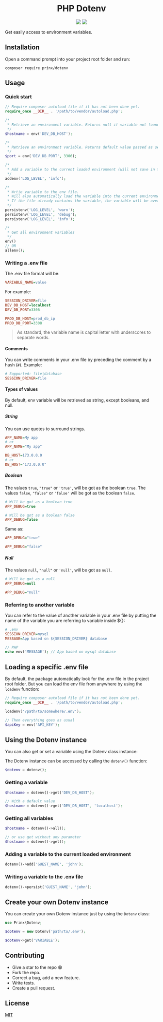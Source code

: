 <div align="center">
<h1>PHP Dotenv</h1>

<a href="https://travis-ci.com/prinx/dotenv"><img src="https://travis-ci.com/prinx/dotenv.svg?branch=main"></a>
<a href="https://travis-ci.com/prinx/dotenv"><img src="https://img.shields.io/badge/License-MIT-yellow.svg"></a>
</div>

Get easily access to environment variables.

## Installation

Open a command prompt into your project root folder and run:

```console
composer require prinx/dotenv
```

## Usage

### Quick start

```php
// Require composer autoload file if it has not been done yet.
require_once __DIR__ . '/path/to/vendor/autoload.php';

/*
 * Retrieve an environment variable. Returns null if variable not found.
 */
$hostname = env('DEV_DB_HOST');

/*
 * Retrieve an environment variable. Returns default value passed as second argument if variable not found
 */
$port = env('DEV_DB_PORT', 3306);

/*
 * Add a variable to the current loaded environment (will not save in the .env file)
 */
addenv('LOG_LEVEL', 'info');

/*
 * Wrtie variable to the env file. 
 * Will also automatically load the variable into the current environment.
 * If the file already contains the variable, the variable will be overwritten.
 */
persistenv('LOG_LEVEL', 'warn');
persistenv('LOG_LEVEL', 'debug');
persistenv('LOG_LEVEL', 'info');

/*
 * Get all environment variables
 */
env()
// OR
allenv();
```

### Writing a .env file

The .env file format will be:

```ini
VARIABLE_NAME=value
```

For example:

```ini
SESSION_DRIVER=file
DEV_DB_HOST=localhost
DEV_DB_PORT=3306

PROD_DB_HOST=prod_db_ip
PROD_DB_PORT=3308 
```

> As standard, the variable name is capital letter with underscores to separate words.

#### Comments

You can write comments in your .env file by preceding the comment by a hash (`#`).
Example:

```ini
# Supported: file|database
SESSION_DRIVER=file
```

#### Types of values

By default, env variable will be retrieved as string, except booleans, and null.

##### String

You can use quotes to surround strings.

```ini
APP_NAME=My app
# or
APP_NAME="My app"

DB_HOST=173.0.0.0
# or
DB_HOST="173.0.0.0"
```

##### Boolean

The values `true`, `"true"` or `'true'`, will be got as the boolean `true`.
The values `false`, `"false"` or `'false'` will be got as the boolean `false`.

```ini
# Will be got as a boolean true
APP_DEBUG=true

# Will be got as a boolean false
APP_DEBUG=false
```

Same as:

```ini
APP_DEBUG="true"

APP_DEBUG="false"
```

##### Null

The values `null`, `"null"` or `'null'`, will be got as `null`.

```ini
# Will be got as a null
APP_DEBUG=null

APP_DEBUG="null"
```

### Referring to another variable

You can refer to the value of another variable in your .env file by putting the name of the variable you are referring to variable inside ${}:

```ini
# .env
SESSION_DRIVER=mysql
MESSAGE=App based on ${SESSION_DRIVER} database
```

```php
// PHP
echo env('MESSAGE'); // App based on mysql database
```

## Loading a specific .env file

By default, the package automatically look for the .env file in the project root folder. But you can load the env file from anywhere by using the `loadenv` function:

```php
// Require composer autoload file if it has not been done yet.
require_once __DIR__ . '/path/to/vendor/autoload.php';

loadenv('/path/to/somewhere/.env');

// Then everything goes as usual
$apiKey = env('API_KEY');
```

## Using the Dotenv instance

You can also get or set a variable using the Dotenv class instance:

The Dotenv instance can be accessed by calling the `dotenv()` function:

```php
$dotenv = dotenv();
```

### Getting a variable

```php
$hostname = dotenv()->get('DEV_DB_HOST');

// With a default value
$hostname = dotenv()->get('DEV_DB_HOST', 'localhost');
```

### Getting all variables

```php
$hostname = dotenv()->all();

// or use get without any parameter
$hostname = dotenv()->get();
```

### Adding a variable to the current loaded environment

```php
dotenv()->add('GUEST_NAME', 'john');
```

### Writing a variable to the .env file

```php
dotenv()->persist('GUEST_NAME', 'john');
```

## Create your own Dotenv instance

You can create your own Dotenv instance just by using the `Dotenv` class:

```php
use Prinx\Dotenv;

$dotenv = new Dotenv('path/to/.env');

$dotenv->get('VARIABLE');
```

## Contributing

- Give a star to the repo :grin:
- Fork the repo.
- Correct a bug, add a new feature.
- Write tests.
- Create a pull request.

## License

[MIT](LICENSE)
